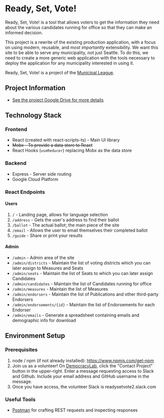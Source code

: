 # Ready, Set, Vote!

Ready, Set, Vote! is a tool that allows voters to get the information they need about the various candidates running for office so that they can make an informed decision.

This project is a rewrite of the existing production application, with a focus on using modern, reusable, and _most importantly_ extensibility. We want this site to be able to serve any municipality, not just Seattle. To do this, we need to create a more generic web application with the tools necessary to deploy the application for any municipality interested in using it.

Ready, Set, Vote! is a project of the [Municipal League](http://munileague.org/).

## Project Information

- [See the project Google Drive for more details](https://drive.google.com/drive/folders/1ObApLz2WMISnV-To0Ypb91ZAGj-XBye8?usp=sharing)

## Technology Stack

### Frontend

- React (created with react-scripts-ts) - Main UI library
- ~~Mobx - To provide a data store to React~~
- React Hooks (`useReducer`) replacing Mobx as the data store

### Backend

- Express - Server side routing
- Google Cloud Platform

### React Endpoints

#### Users

1. `/` - Landing page, allows for language selection
2. `/address` - Gets the user's address to find their ballot
3. `/ballot` - The actual ballot; the main piece of the site
4. `/email` - Allows the user to email themselves their completed ballot
5. `/guide` - Share or print your results

#### Admin

- `/admin` - Admin area of the site
- `/admin/districts` - Maintain the list of voting districts which you can later assign to Measures and Seats
- `/admin/seats` - Maintain the list of Seats to which you can later assign Candidates
- `/admin/candidates` - Maintain the list of Candidates running for office
- `/admin/measures` - Maintain the list of Measures
- `/admin/endorsers` - Maintain the list of Publications and other third-party Endorsers
- `/admin/endorsements/{id}` - Maintain the list of Endorsements for each Endorser
- `/admin/emails` - Generate a spreadsheet containing emails and demographic info for download

## Environment Setup


### Prerequisites

1. node / npm (if not already installed): https://www.npmjs.com/get-npm
2. Join us as a volunteer! On [DemocracyLab](https://www.democracylab.org/index/?section=AboutProject&id=77), click the "Contact Project" button in the upper-right. Enter a message requesting access to Slack and Github. Include your email address and GitHub username in the message.
4. Once you have access, the volunteer Slack is readysetvote2.slack.com


### Useful Tools

- [Postman](https://www.getpostman.com/downloads/) for crafting REST requests and inspecting responses
